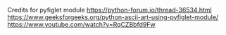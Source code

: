 Credits 
for pyfiglet module
<https://python-forum.io/thread-36534.html>
<https://www.geeksforgeeks.org/python-ascii-art-using-pyfiglet-module/>
<https://www.youtube.com/watch?v=RqCZBbfd9Fw>